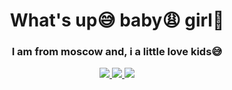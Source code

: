 <div id='header' align="center">
  <h1>What's up😅 baby😩 girl🙎</h1>
  <h3> I am from moscow and, i a little love kids😅 </h3>
  <a href="https://t.me/+w-uCHDeJQN9iMDgy">
    <img src="https://img.shields.io/badge/Telegram-2CA5E0?style=for-the-badge&logo=telegram&logoColor=white">
  <a href="https://pobedarf.ru/wp-content/uploads/2020/02/gitler-802x534.jpg](https://avatars.dzeninfra.ru/get-zen_doc/1590219/pub_5e993fb3762da54879f4237e_5e9968796fe8fc3f6864a637/scale_1200)">
    <img src="https://img.shields.io/badge/Wire-B71C1C?style=for-the-badge&logo=wire&logoColor=white">
    <a href="https://tankionline.com/ru/">
      <img src="https://img.shields.io/badge/matrix-000000?style=for-the-badge&logo=Matrix&logoColor=white">
</div>
